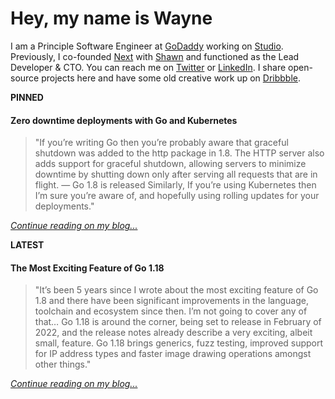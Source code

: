 # Hey, my name is Wayne

I am a Principle Software Engineer at [GoDaddy](https://www.godaddy.com/) working on [Studio](https://studio.godaddy.com/). Previously, I co-founded [Next](https://wearenext.co.za/) with [Shawn](https://shawnroos.com/) and functioned as the Lead Developer & CTO. You can reach me on [Twitter](https://twitter.com/waynethebrain) or [LinkedIn](https://www.linkedin.com/in/wayne-ashley-berry/). I share open-source projects here and have some old creative work up on [Dribbble](https://dribbble.com/wayne).

**PINNED**

#### Zero downtime deployments with Go and Kubernetes

> "If you’re writing Go then you’re probably aware that graceful shutdown was added to the http package in 1.8. The HTTP server also adds support for graceful shutdown, allowing servers to minimize downtime by shutting down only after serving all requests that are in flight. — Go 1.8 is released Similarly, If you’re using Kubernetes then I’m sure you’re aware of, and hopefully using rolling updates for your deployments."

_[Continue reading on my blog...](https://wayne.cloud/graceful-shutdown/)_

**LATEST**

#### The Most Exciting Feature of Go 1.18

> "It’s been 5 years since I wrote about the most exciting feature of Go 1.8 and there have been significant improvements in the language, toolchain and ecosystem since then. I’m not going to cover any of that… Go 1.18 is around the corner, being set to release in February of 2022, and the release notes already describe a very exciting, albeit small, feature. Go 1.18 brings generics, fuzz testing, improved support for IP address types and faster image drawing operations amongst other things."

_[Continue reading on my blog...](https://wayne.cloud/buildvcs/)_

